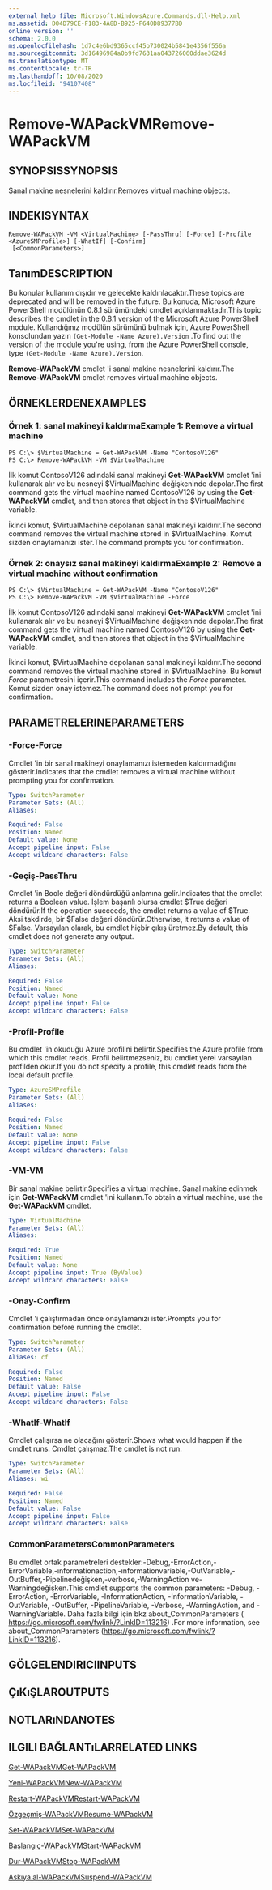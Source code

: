 ```yaml
---
external help file: Microsoft.WindowsAzure.Commands.dll-Help.xml
ms.assetid: D04D79CE-F183-4A8D-B925-F640D89377BD
online version: ''
schema: 2.0.0
ms.openlocfilehash: 1d7c4e6bd9365ccf45b730024b5841e4356f556a
ms.sourcegitcommit: 3d16496984a0b9fd7631aa043726060ddae3624d
ms.translationtype: MT
ms.contentlocale: tr-TR
ms.lasthandoff: 10/08/2020
ms.locfileid: "94107408"
---
```

# <span data-ttu-id="9878f-101">Remove-WAPackVM</span><span class="sxs-lookup"><span data-stu-id="9878f-101">Remove-WAPackVM</span></span>

## <span data-ttu-id="9878f-102">SYNOPSIS</span><span class="sxs-lookup"><span data-stu-id="9878f-102">SYNOPSIS</span></span>
<span data-ttu-id="9878f-103">Sanal makine nesnelerini kaldırır.</span><span class="sxs-lookup"><span data-stu-id="9878f-103">Removes virtual machine objects.</span></span>

## <span data-ttu-id="9878f-104">INDEKI</span><span class="sxs-lookup"><span data-stu-id="9878f-104">SYNTAX</span></span>

```
Remove-WAPackVM -VM <VirtualMachine> [-PassThru] [-Force] [-Profile <AzureSMProfile>] [-WhatIf] [-Confirm]
 [<CommonParameters>]
```

## <span data-ttu-id="9878f-105">Tanım</span><span class="sxs-lookup"><span data-stu-id="9878f-105">DESCRIPTION</span></span>
<span data-ttu-id="9878f-106">Bu konular kullanım dışıdır ve gelecekte kaldırılacaktır.</span><span class="sxs-lookup"><span data-stu-id="9878f-106">These topics are deprecated and will be removed in the future.</span></span>
<span data-ttu-id="9878f-107">Bu konuda, Microsoft Azure PowerShell modülünün 0.8.1 sürümündeki cmdlet açıklanmaktadır.</span><span class="sxs-lookup"><span data-stu-id="9878f-107">This topic describes the cmdlet in the 0.8.1 version of the Microsoft Azure PowerShell module.</span></span>
<span data-ttu-id="9878f-108">Kullandığınız modülün sürümünü bulmak için, Azure PowerShell konsolundan yazın `(Get-Module -Name Azure).Version` .</span><span class="sxs-lookup"><span data-stu-id="9878f-108">To find out the version of the module you're using, from the Azure PowerShell console, type `(Get-Module -Name Azure).Version`.</span></span>

<span data-ttu-id="9878f-109">**Remove-WAPackVM** cmdlet 'i sanal makine nesnelerini kaldırır.</span><span class="sxs-lookup"><span data-stu-id="9878f-109">The **Remove-WAPackVM** cmdlet removes virtual machine objects.</span></span>

## <span data-ttu-id="9878f-110">ÖRNEKLERDEN</span><span class="sxs-lookup"><span data-stu-id="9878f-110">EXAMPLES</span></span>

### <span data-ttu-id="9878f-111">Örnek 1: sanal makineyi kaldırma</span><span class="sxs-lookup"><span data-stu-id="9878f-111">Example 1: Remove a virtual machine</span></span>
```
PS C:\> $VirtualMachine = Get-WAPackVM -Name "ContosoV126"
PS C:\> Remove-WAPackVM -VM $VirtualMachine
```

<span data-ttu-id="9878f-112">İlk komut ContosoV126 adındaki sanal makineyi **Get-WAPackVM** cmdlet 'ini kullanarak alır ve bu nesneyi $VirtualMachine değişkeninde depolar.</span><span class="sxs-lookup"><span data-stu-id="9878f-112">The first command gets the virtual machine named ContosoV126 by using the **Get-WAPackVM** cmdlet, and then stores that object in the $VirtualMachine variable.</span></span>

<span data-ttu-id="9878f-113">İkinci komut, $VirtualMachine depolanan sanal makineyi kaldırır.</span><span class="sxs-lookup"><span data-stu-id="9878f-113">The second command removes the virtual machine stored in $VirtualMachine.</span></span>
<span data-ttu-id="9878f-114">Komut sizden onaylamanızı ister.</span><span class="sxs-lookup"><span data-stu-id="9878f-114">The command prompts you for confirmation.</span></span>

### <span data-ttu-id="9878f-115">Örnek 2: onaysız sanal makineyi kaldırma</span><span class="sxs-lookup"><span data-stu-id="9878f-115">Example 2: Remove a virtual machine without confirmation</span></span>
```
PS C:\> $VirtualMachine = Get-WAPackVM -Name "ContosoV126"
PS C:\> Remove-WAPackVM -VM $VirtualMachine -Force
```

<span data-ttu-id="9878f-116">İlk komut ContosoV126 adındaki sanal makineyi **Get-WAPackVM** cmdlet 'ini kullanarak alır ve bu nesneyi $VirtualMachine değişkeninde depolar.</span><span class="sxs-lookup"><span data-stu-id="9878f-116">The first command gets the virtual machine named ContosoV126 by using the **Get-WAPackVM** cmdlet, and then stores that object in the $VirtualMachine variable.</span></span>

<span data-ttu-id="9878f-117">İkinci komut, $VirtualMachine depolanan sanal makineyi kaldırır.</span><span class="sxs-lookup"><span data-stu-id="9878f-117">The second command removes the virtual machine stored in $VirtualMachine.</span></span>
<span data-ttu-id="9878f-118">Bu komut *Force* parametresini içerir.</span><span class="sxs-lookup"><span data-stu-id="9878f-118">This command includes the *Force* parameter.</span></span>
<span data-ttu-id="9878f-119">Komut sizden onay istemez.</span><span class="sxs-lookup"><span data-stu-id="9878f-119">The command does not prompt you for confirmation.</span></span>

## <span data-ttu-id="9878f-120">PARAMETRELERINE</span><span class="sxs-lookup"><span data-stu-id="9878f-120">PARAMETERS</span></span>

### <span data-ttu-id="9878f-121">-Force</span><span class="sxs-lookup"><span data-stu-id="9878f-121">-Force</span></span>
<span data-ttu-id="9878f-122">Cmdlet 'in bir sanal makineyi onaylamanızı istemeden kaldırmadığını gösterir.</span><span class="sxs-lookup"><span data-stu-id="9878f-122">Indicates that the cmdlet removes a virtual machine without prompting you for confirmation.</span></span>

```yaml
Type: SwitchParameter
Parameter Sets: (All)
Aliases:

Required: False
Position: Named
Default value: None
Accept pipeline input: False
Accept wildcard characters: False
```

### <span data-ttu-id="9878f-123">-Geçiş</span><span class="sxs-lookup"><span data-stu-id="9878f-123">-PassThru</span></span>
<span data-ttu-id="9878f-124">Cmdlet 'in Boole değeri döndürdüğü anlamına gelir.</span><span class="sxs-lookup"><span data-stu-id="9878f-124">Indicates that the cmdlet returns a Boolean value.</span></span>
<span data-ttu-id="9878f-125">İşlem başarılı olursa cmdlet $True değeri döndürür.</span><span class="sxs-lookup"><span data-stu-id="9878f-125">If the operation succeeds, the cmdlet returns a value of $True.</span></span>
<span data-ttu-id="9878f-126">Aksi takdirde, bir $False değeri döndürür.</span><span class="sxs-lookup"><span data-stu-id="9878f-126">Otherwise, it returns a value of $False.</span></span>
<span data-ttu-id="9878f-127">Varsayılan olarak, bu cmdlet hiçbir çıkış üretmez.</span><span class="sxs-lookup"><span data-stu-id="9878f-127">By default, this cmdlet does not generate any output.</span></span>

```yaml
Type: SwitchParameter
Parameter Sets: (All)
Aliases:

Required: False
Position: Named
Default value: None
Accept pipeline input: False
Accept wildcard characters: False
```

### <span data-ttu-id="9878f-128">-Profil</span><span class="sxs-lookup"><span data-stu-id="9878f-128">-Profile</span></span>
<span data-ttu-id="9878f-129">Bu cmdlet 'in okuduğu Azure profilini belirtir.</span><span class="sxs-lookup"><span data-stu-id="9878f-129">Specifies the Azure profile from which this cmdlet reads.</span></span>
<span data-ttu-id="9878f-130">Profil belirtmezseniz, bu cmdlet yerel varsayılan profilden okur.</span><span class="sxs-lookup"><span data-stu-id="9878f-130">If you do not specify a profile, this cmdlet reads from the local default profile.</span></span>

```yaml
Type: AzureSMProfile
Parameter Sets: (All)
Aliases:

Required: False
Position: Named
Default value: None
Accept pipeline input: False
Accept wildcard characters: False
```

### <span data-ttu-id="9878f-131">-VM</span><span class="sxs-lookup"><span data-stu-id="9878f-131">-VM</span></span>
<span data-ttu-id="9878f-132">Bir sanal makine belirtir.</span><span class="sxs-lookup"><span data-stu-id="9878f-132">Specifies a virtual machine.</span></span>
<span data-ttu-id="9878f-133">Sanal makine edinmek için **Get-WAPackVM** cmdlet 'ini kullanın.</span><span class="sxs-lookup"><span data-stu-id="9878f-133">To obtain a virtual machine, use the **Get-WAPackVM** cmdlet.</span></span>

```yaml
Type: VirtualMachine
Parameter Sets: (All)
Aliases:

Required: True
Position: Named
Default value: None
Accept pipeline input: True (ByValue)
Accept wildcard characters: False
```

### <span data-ttu-id="9878f-134">-Onay</span><span class="sxs-lookup"><span data-stu-id="9878f-134">-Confirm</span></span>
<span data-ttu-id="9878f-135">Cmdlet 'i çalıştırmadan önce onaylamanızı ister.</span><span class="sxs-lookup"><span data-stu-id="9878f-135">Prompts you for confirmation before running the cmdlet.</span></span>

```yaml
Type: SwitchParameter
Parameter Sets: (All)
Aliases: cf

Required: False
Position: Named
Default value: False
Accept pipeline input: False
Accept wildcard characters: False
```

### <span data-ttu-id="9878f-136">-WhatIf</span><span class="sxs-lookup"><span data-stu-id="9878f-136">-WhatIf</span></span>
<span data-ttu-id="9878f-137">Cmdlet çalışırsa ne olacağını gösterir.</span><span class="sxs-lookup"><span data-stu-id="9878f-137">Shows what would happen if the cmdlet runs.</span></span>
<span data-ttu-id="9878f-138">Cmdlet çalışmaz.</span><span class="sxs-lookup"><span data-stu-id="9878f-138">The cmdlet is not run.</span></span>

```yaml
Type: SwitchParameter
Parameter Sets: (All)
Aliases: wi

Required: False
Position: Named
Default value: False
Accept pipeline input: False
Accept wildcard characters: False
```

### <span data-ttu-id="9878f-139">CommonParameters</span><span class="sxs-lookup"><span data-stu-id="9878f-139">CommonParameters</span></span>
<span data-ttu-id="9878f-140">Bu cmdlet ortak parametreleri destekler:-Debug,-ErrorAction,-ErrorVariable,-ınformationaction,-ınformationvariable,-OutVariable,-OutBuffer,-Pipelinedeğişken,-verbose,-WarningAction ve-Warningdeğişken.</span><span class="sxs-lookup"><span data-stu-id="9878f-140">This cmdlet supports the common parameters: -Debug, -ErrorAction, -ErrorVariable, -InformationAction, -InformationVariable, -OutVariable, -OutBuffer, -PipelineVariable, -Verbose, -WarningAction, and -WarningVariable.</span></span> <span data-ttu-id="9878f-141">Daha fazla bilgi için bkz about_CommonParameters ( https://go.microsoft.com/fwlink/?LinkID=113216) .</span><span class="sxs-lookup"><span data-stu-id="9878f-141">For more information, see about_CommonParameters (https://go.microsoft.com/fwlink/?LinkID=113216).</span></span>

## <span data-ttu-id="9878f-142">GÖLGELENDIRICI</span><span class="sxs-lookup"><span data-stu-id="9878f-142">INPUTS</span></span>

## <span data-ttu-id="9878f-143">ÇıKıŞLAR</span><span class="sxs-lookup"><span data-stu-id="9878f-143">OUTPUTS</span></span>

## <span data-ttu-id="9878f-144">NOTLARıNDA</span><span class="sxs-lookup"><span data-stu-id="9878f-144">NOTES</span></span>

## <span data-ttu-id="9878f-145">ILGILI BAĞLANTıLAR</span><span class="sxs-lookup"><span data-stu-id="9878f-145">RELATED LINKS</span></span>

[<span data-ttu-id="9878f-146">Get-WAPackVM</span><span class="sxs-lookup"><span data-stu-id="9878f-146">Get-WAPackVM</span></span>](./Get-WAPackVM.md)

[<span data-ttu-id="9878f-147">Yeni-WAPackVM</span><span class="sxs-lookup"><span data-stu-id="9878f-147">New-WAPackVM</span></span>](./New-WAPackVM.md)

[<span data-ttu-id="9878f-148">Restart-WAPackVM</span><span class="sxs-lookup"><span data-stu-id="9878f-148">Restart-WAPackVM</span></span>](./Restart-WAPackVM.md)

[<span data-ttu-id="9878f-149">Özgeçmiş-WAPackVM</span><span class="sxs-lookup"><span data-stu-id="9878f-149">Resume-WAPackVM</span></span>](./Resume-WAPackVM.md)

[<span data-ttu-id="9878f-150">Set-WAPackVM</span><span class="sxs-lookup"><span data-stu-id="9878f-150">Set-WAPackVM</span></span>](./Set-WAPackVM.md)

[<span data-ttu-id="9878f-151">Başlangıç-WAPackVM</span><span class="sxs-lookup"><span data-stu-id="9878f-151">Start-WAPackVM</span></span>](./Start-WAPackVM.md)

[<span data-ttu-id="9878f-152">Dur-WAPackVM</span><span class="sxs-lookup"><span data-stu-id="9878f-152">Stop-WAPackVM</span></span>](./Stop-WAPackVM.md)

[<span data-ttu-id="9878f-153">Askıya al-WAPackVM</span><span class="sxs-lookup"><span data-stu-id="9878f-153">Suspend-WAPackVM</span></span>](./Suspend-WAPackVM.md)


